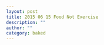 ```yaml
---
layout: post
title: 2015 06 15 Food Not Exercise
description: ""
author: ""
category: baked
---
```

